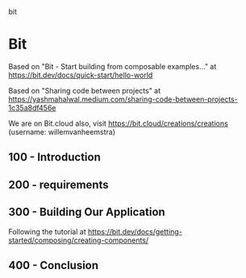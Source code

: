 bit
# Bit

Based on "Bit - Start building from composable examples..." at https://bit.dev/docs/quick-start/hello-world

Based on "Sharing code between projects" at https://yashmahalwal.medium.com/sharing-code-between-projects-1c35a8df456e

We are on Bit.cloud also, visit https://bit.cloud/creations/creations (username: willemvanheemstra)

## 100 - Introduction

## 200 - requirements

## 300 - Building Our Application

Following the tutorial at https://bit.dev/docs/getting-started/composing/creating-components/

## 400 - Conclusion
